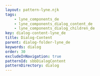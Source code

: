```yaml
---
layout: pattern-lyne.njk
tags: 
    - lyne_components_de
    - lyne_components_dialog_content_de
    - lyne_components_dialog_children_de
key: dialog-content-lyne_de
title: Dialog-Content
parent: dialog-folder-lyne_de
keywords: dialog
order: 30
excludeInNavigation: true
patternId: sbbDialogContent
patternDirectory: dialog
---
```

